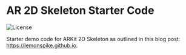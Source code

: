 # AR 2D Skeleton Starter Code

![License](https://img.shields.io/badge/License-Apache%202.0-blue.svg)

Starter demo code for ARKit 2D Skeleton as outlined in this blog post: https://lemonspike.github.io.
